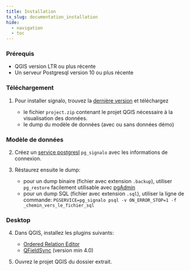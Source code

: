 ```yaml
---
title: Installation
tx_slug: documentation_installation
hide:
  - navigation
  - toc
---
```



### Prérequis

* QGIS version LTR ou plus récente
* Un serveur Postgresql version 10 ou plus récente

### Téléchargement

1. Pour installer signalo, trouvez la [dernière version](https://github.com/opengisch/signalo/releases/latest) et téléchargez

    * le fichier `project.zip` contenant le projet QGIS nécessaire à la visualisation des données.
    * le dump du modèle de données (avec ou sans données démo)

### Modèle de données

2. Créez un [service postgresl](https://www.postgresql.org/docs/current/libpq-pgservice.html) `pg_signalo` avec les informations de connexion.

3. Réstaurez ensuite le dump:
    * pour un dump binaire (fichier avec extension `.backup`), utiliser `pg_restore` facilement utilisable avec [pgAdmin](https://www.pgadmin.org/)
    * pour un dump SQL (fichier avec extension `.sql`), utiliser la ligne de commande:
    `PGSERVICE=pg_signalo psql -v ON_ERROR_STOP=1 -f _chemin_vers_le_fichier_sql`


### Desktop

4. Dans QGIS, installez les plugins suivants:
    * [Ordered Relation Editor](https://plugins.qgis.org/plugins/ordered_relation_editor/)
    * [QFieldSync](https://plugins.qgis.org/plugins/qfieldsync/) (version min 4.0)

5. Ouvrez le projet QGIS du dossier extrait.
